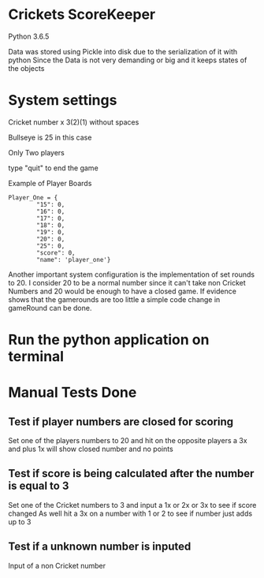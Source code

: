 # Crickets ScoreKeeper
Python 3.6.5

Data was stored using Pickle into disk due to the serialization of it with python
	Since the Data is not very demanding or big and it keeps states of the objects 
# System settings
Cricket number x 3(2)(1) without spaces

Bullseye is 25 in this case

Only Two players

type "quit" to end the game

Example of Player Boards

```
Player_One = {
        "15": 0,
        "16": 0,
        "17": 0,
        "18": 0,
        "19": 0,
        "20": 0,
        "25": 0,
        "score": 0,
        "name": 'player_one'} 
```
Another important system configuration is the implementation of set rounds to 20.
I consider 20 to be a normal number since it can't take non Cricket Numbers and 20 would be enough to have a closed game.
If evidence shows that the gamerounds are too little a simple code change in gameRound can be done.
    
# Run the python application on terminal


# Manual Tests Done

## Test if player numbers are closed for scoring
Set one of the players numbers to 20 and hit on the opposite players a 3x and plus 1x
will show closed number and no points

## Test if score is being calculated after the number is equal to 3

Set one of the Cricket numbers to 3 and input a 1x or 2x or 3x to see if score changed
As well hit a 3x on a number with 1 or 2 to see if number just adds up to 3

## Test if a unknown number is inputed

Input of a non Cricket number






